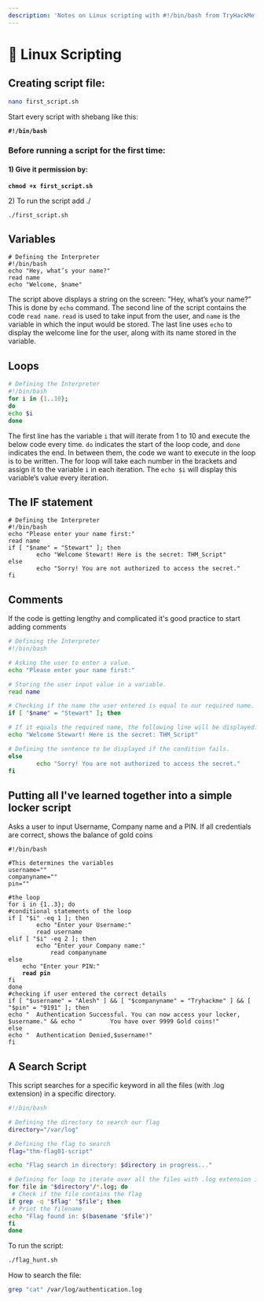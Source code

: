 ```yaml
---
description: 'Notes on Linux scripting with #!/bin/bash from TryHackMe.com'
---
```


# 🍕 Linux Scripting

## Creating script file:

```bash
nano first_script.sh
```

Start every script with shebang like this:

<pre class="language-bash"><code class="lang-bash"><strong>#!/bin/bash
</strong></code></pre>

### Before running a script for the first time:

#### 1) Give it permission by:

<pre class="language-bash"><code class="lang-bash"><strong>chmod +x first_script.sh
</strong></code></pre>

2\) To run the script add ./

```
./first_script.sh
```

## Variables

```shell
# Defining the Interpreter 
#!/bin/bash
echo "Hey, what’s your name?"
read name
echo "Welcome, $name"
```

The script above displays a string on the screen: "Hey, what’s your name?” This is done by `echo` command. The second line of the script contains the code `read name`. `read` is used to take input from the user, and `name` is the variable in which the input would be stored. The last line uses `echo` to display the welcome line for the user, along with its name stored in the variable.

## Loops

```bash
# Defining the Interpreter 
#!/bin/bash
for i in {1..10};
do
echo $i
done
```

The first line has the variable `i` that will iterate from 1 to 10 and execute the below code every time. `do` indicates the start of the loop code, and `done` indicates the end. In between them, the code we want to execute in the loop is to be written. The for loop will take each number in the brackets and assign it to the variable `i` in each iteration. The `echo $i` will display this variable’s value every iteration.

## The IF statement

```shell
# Defining the Interpreter 
#!/bin/bash
echo "Please enter your name first:"
read name
if [ "$name" = "Stewart" ]; then
        echo "Welcome Stewart! Here is the secret: THM_Script"
else
        echo "Sorry! You are not authorized to access the secret."
fi
```

## Comments

If the code is getting lengthy and complicated it's good practice to start adding comments

```bash
# Defining the Interpreter
#!/bin/bash

# Asking the user to enter a value.
echo "Please enter your name first:"

# Storing the user input value in a variable.
read name

# Checking if the name the user entered is equal to our required name.
if [ "$name" = "Stewart" ]; then

# If it equals the required name, the following line will be displayed.
echo "Welcome Stewart! Here is the secret: THM_Script"

# Defining the sentence to be displayed if the condition fails.
else
        echo "Sorry! You are not authorized to access the secret."
fi
```

## Putting all I've learned together into a simple locker script&#x20;

&#x20;Asks a user to input Username, Company name and a PIN. If all credentials are correct, shows the balance of gold coins                                                                                                                                     &#x20;

<pre class="language-bash" data-title="locker_script.sh" data-line-numbers><code class="lang-bash">#!/bin/bash

#This determines the variables
username=""
companyname=""
pin=""

#the loop
for i in {1..3}; do
#conditional statements of the loop
if [ "$i" -eq 1 ]; then
        echo "Enter your Username:"
        read username
elif [ "$i" -eq 2 ]; then
        echo "Enter your Company name:"
            read companyname
else
    echo "Enter your PIN:"
<strong>    read pin
</strong>fi
done
#checking if user entered the correct details
if [ "$username" = "Alesh" ] &#x26;&#x26; [ "$companyname" = "Tryhackme" ] &#x26;&#x26; [ "$pin" = "9191" ]; then
echo "  Authentication Successful. You can now access your locker, $username." &#x26;&#x26; echo "        You have over 9999 Gold coins!"
else
echo "  Authentication Denied,$username!"
fi
</code></pre>

## A Search Script

This script searches for a specific keyword in all the files (with .log extension) in a specific directory.


```bash
#!/bin/bash

# Defining the directory to search our flag
directory="/var/log"

# Defining the flag to search
flag="thm-flag01-script"

echo "Flag search in directory: $directory in progress..."

# Defining for loop to iterate over all the files with .log extension in the defined directory
for file in "$directory"/*.log; do
 # Check if the file contains the flag
if grep -q "$flag" "$file"; then
 # Print the filename
echo "Flag found in: $(basename "$file")"
fi
done
```

To run the script:

```bash
./flag_hunt.sh
```

How to search the file:

```bash
grep "cat" /var/log/authentication.log
```
